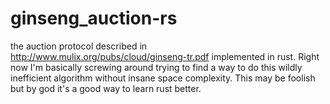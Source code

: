 # ginseng_auction-rs
the auction protocol described in http://www.mulix.org/pubs/cloud/ginseng-tr.pdf
implemented in rust.
Right now I'm basically screwing around trying to find a way to do this wildly
inefficient algorithm without insane space complexity. This may be foolish but 
by god it's a good way to  learn rust better.
